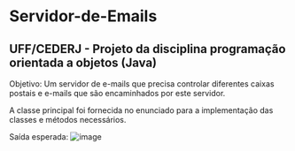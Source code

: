 # Servidor-de-Emails
## UFF/CEDERJ - Projeto da disciplina programação orientada a objetos (Java)

Objetivo: Um servidor de e-mails que precisa controlar diferentes caixas postais e e-mails que são encaminhados por este servidor.

A classe principal foi fornecida no enunciado para a implementação das classes e métodos necessários.

Saída esperada:
![image](https://user-images.githubusercontent.com/60985740/112053651-5e806d80-8b33-11eb-96ae-b0ebde869300.png)

